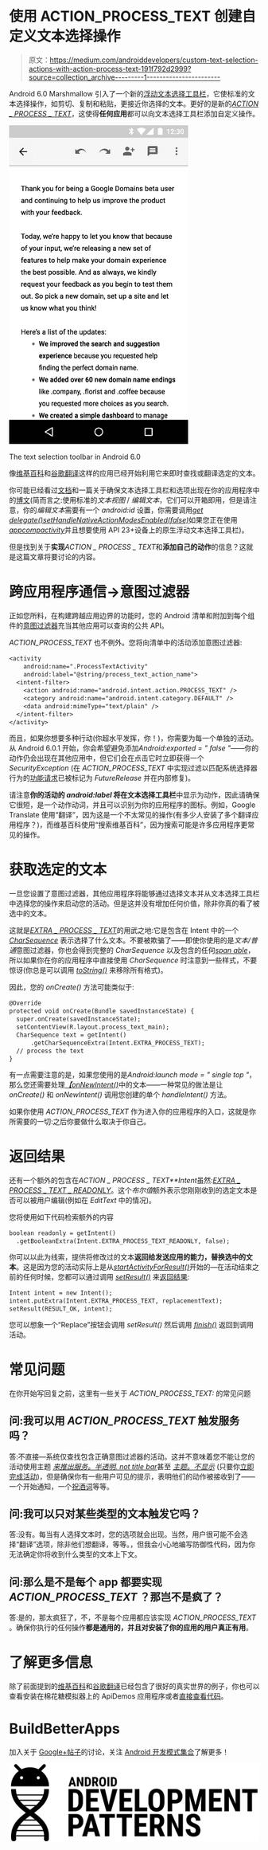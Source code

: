 # 使用 ACTION_PROCESS_TEXT 创建自定义文本选择操作

> 原文：<https://medium.com/androiddevelopers/custom-text-selection-actions-with-action-process-text-191f792d2999?source=collection_archive---------1----------------------->

Android 6.0 Marshmallow 引入了一个新的[浮动文本选择工具栏](http://www.google.com/design/spec/patterns/selection.html#selection-text-selection)，它使标准的文本选择操作，如剪切、复制和粘贴，更接近你选择的文本。更好的是新的[*ACTION _ PROCESS _ TEXT*](http://developer.android.com/reference/android/content/Intent.html#ACTION_PROCESS_TEXT)，这使得**任何应用**都可以向文本选择工具栏添加自定义操作。

![](img/ee1cc4351ee887103edca56d25c568d6.png)

The text selection toolbar in Android 6.0

像[维基百科](https://play.google.com/store/apps/details?id=org.wikipedia)和[谷歌翻译](https://play.google.com/store/apps/details?id=com.google.android.apps.translate)这样的应用已经开始利用它来即时查找或翻译选定的文本。

你可能已经看过[文档](http://developer.android.com/about/versions/marshmallow/android-6.0-changes.html#behavior-text-selection)和一篇关于确保文本选择工具栏和选项出现在你的应用程序中的[博文](http://android-developers.blogspot.com/2015/10/in-app-translations-in-android.html)(简而言之:使用标准的*文本视图* / *编辑文本*，它们可以开箱即用，但是请注意，你的*编辑文本*需要有一个 *android:id* 设置，你需要调用[*get delegate()*](http://developer.android.com/reference/android/support/v7/app/AppCompatActivity.html#getDelegate())[*setHandleNativeActionModesEnabled(false)*](http://developer.android.com/reference/android/support/v7/app/AppCompatDelegate.html#setHandleNativeActionModesEnabled(boolean))如果您正在使用[*appcompactivity*](http://developer.android.com/reference/android/support/v7/app/AppCompatActivity.html)并且想要使用 API 23+设备上的原生浮动文本选择工具栏)。

但是找到关于**实现***ACTION _ PROCESS _ TEXT*和**添加自己的动作**的信息？这就是这篇文章将要讨论的内容。

# 跨应用程序通信->意图过滤器

正如您所料，在构建跨越应用边界的功能时，您的 Android 清单和附加到每个组件的[意图过滤器](http://developer.android.com/guide/components/intents-filters.html)充当其他应用可以查询的公共 API。

*ACTION_PROCESS_TEXT* 也不例外。您将向清单中的活动添加意图过滤器:

```
<activity
    android:name=".ProcessTextActivity"
    android:label="@string/process_text_action_name">
  <intent-filter>
    <action android:name="android.intent.action.PROCESS_TEXT" />
    <category android:name="android.intent.category.DEFAULT" />
    <data android:mimeType="text/plain" />
  </intent-filter>
</activity>
```

而且，如果你想要多种行动(你超水平发挥，你！)，你需要为每一个单独的活动。从 Android 6.0.1 开始，你会希望避免添加*Android:exported = " false "*——你的动作仍会出现在其他应用中，但它们会在点击它时立即获得一个 *SecurityException* (在 *ACTION_PROCESS_TEXT* 中实现过滤以匹配系统选择器行为的[功能请求](https://code.google.com/p/android/issues/detail?id=199161)已被标记为 *FutureRelease* 并在内部修复)。

请注意**你的活动的 *android:label* 将在文本选择工具栏**中显示为动作，因此请确保它很短，是一个动作动词，并且可以识别为你的应用程序的图标。例如，Google Translate 使用“翻译”，因为这是一个不太常见的操作(有多少人安装了多个翻译应用程序？)，而维基百科使用“搜索维基百科”，因为搜索可能是许多应用程序更常见的操作。

# 获取选定的文本

一旦您设置了意图过滤器，其他应用程序将能够通过选择文本并从文本选择工具栏中选择您的操作来启动您的活动。但是这并没有增加任何价值，除非你真的看了被选中的文本。

这就是[*EXTRA _ PROCESS _ TEXT*](http://developer.android.com/reference/android/content/Intent.html#EXTRA_PROCESS_TEXT)的用武之地:它是包含在 Intent 中的一个 [*CharSequence*](http://developer.android.com/reference/java/lang/CharSequence.html) 表示选择了什么文本。不要被欺骗了——即使你使用的是*文本/普通*意图过滤器，你也会得到完整的 *CharSequence* 以及包含的任何[*span able*](http://developer.android.com/reference/android/text/Spannable.html)，所以如果你在你的应用程序中直接使用 *CharSequence* 时注意到一些样式，不要惊讶(你总是可以调用 [*toString()*](http://developer.android.com/reference/java/lang/CharSequence.html#toString()) 来移除所有格式)。

因此，您的 *onCreate()* 方法可能类似于:

```
@Override
protected void onCreate(Bundle savedInstanceState) {
  super.onCreate(savedInstanceState);
  setContentView(R.layout.process_text_main);
  CharSequence text = getIntent()
      .getCharSequenceExtra(Intent.EXTRA_PROCESS_TEXT);
  // process the text
}
```

有一点需要注意的是，如果您使用的是*Android:launch mode = " single top "*，那么您还需要处理[*【onNewIntent()*](http://developer.android.com/reference/android/app/Activity.html#onNewIntent(android.content.Intent))中的文本——一种常见的做法是让 *onCreate()* 和 *onNewIntent()* 调用您创建的单个 *handleIntent()* 方法。

如果你使用 *ACTION_PROCESS_TEXT* 作为进入你的应用程序的入口，这就是你所需要的一切:之后你要做什么取决于你自己。

# 返回结果

还有一个额外的包含在*ACTION _ PROCESS _ TEXT**Intent*虽然:[*EXTRA _ PROCESS _ TEXT _ READONLY*](http://developer.android.com/reference/android/content/Intent.html#EXTRA_PROCESS_TEXT_READONLY)。这个*布尔值*额外表示您刚刚收到的选定文本是否可以被用户编辑(例如在 *EditText* 中的情况)。

您将使用如下代码检索额外的内容

```
boolean readonly = getIntent()
  .getBooleanExtra(Intent.EXTRA_PROCESS_TEXT_READONLY, false);
```

你可以以此为线索，提供将修改过的文本**返回给发送应用的能力，替换选中的文本**。这是因为您的活动实际上是从[*startActivityForResult()*](http://developer.android.com/reference/android/app/Activity.html#startActivityForResult(android.content.Intent,%20int))开始的—在活动结束之前的任何时候，您都可以通过调用 [*setResult()*](http://developer.android.com/reference/android/app/Activity.html#setResult(int,%20android.content.Intent)) 来[返回结果](http://developer.android.com/training/basics/intents/filters.html#ReturnResult):

```
Intent intent = new Intent();
intent.putExtra(Intent.EXTRA_PROCESS_TEXT, replacementText);
setResult(RESULT_OK, intent);
```

您可以想象一个“Replace”按钮会调用 *setResult()* 然后调用 [*finish()*](http://developer.android.com/reference/android/app/Activity.html#finish()) 返回到调用活动。

# 常见问题

在你开始写回复之前，这里有一些关于 *ACTION_PROCESS_TEXT:* 的常见问题

## 问:我可以用 *ACTION_PROCESS_TEXT* 触发服务吗？

答:不直接—系统仅查找包含正确意图过滤器的活动。这并不意味着您不能让您的活动使用主题 [*来推出服务。半透明. not title bar*](https://developer.android.com/reference/android/R.style.html#Theme_Translucent_NoTitleBar)甚至 [*主题。不显示*](https://developer.android.com/reference/android/R.style.html#Theme_NoDisplay) (只要你[立即完成活动](https://plus.google.com/105051985738280261832/posts/LjnRzJKWPGW))，但是确保你有一些用户可见的提示，表明他们的动作被接收到了——一个开始通知，一个[祝酒词](http://developer.android.com/reference/android/widget/Toast.html)等等。

## 问:我可以只对某些类型的文本触发它吗？

答:没有。每当有人选择文本时，您的选项就会出现。当然，用户很可能不会选择“翻译”选项，除非他们想翻译，等等。，但我会小心地编写防御性代码，因为你无法确定你将收到什么类型的文本上下文。

## 问:那么是不是每个 app 都要实现 *ACTION_PROCESS_TEXT* ？那岂不是疯了？

答:是的，那太疯狂了，不，不是每个应用都应该实现 *ACTION_PROCESS_TEXT* 。确保你执行的任何操作**都是通用的，并且对安装了你的应用的用户真正有用**。

# 了解更多信息

除了前面提到的[维基百科](https://play.google.com/store/apps/details?id=org.wikipedia)和[谷歌翻译](https://play.google.com/store/apps/details?id=com.google.android.apps.translate)已经包含了很好的真实世界的例子，你也可以查看安装在棉花糖模拟器上的 ApiDemos 应用程序或者[直接查看代码](https://android.googlesource.com/platform/development/+/master/samples/ApiDemos/src/com/example/android/apis/content/ProcessText.java)。

# BuildBetterApps

加入关于 [Google+帖子](https://plus.google.com/+AndroidDevelopers/posts/T4dgC9FRMNj)的讨论，关注 [Android 开发模式集合](https://plus.google.com/collection/sLR0p)了解更多！

![](img/d2bfcdbe45b58454fb507a15e5be2ab4.png)